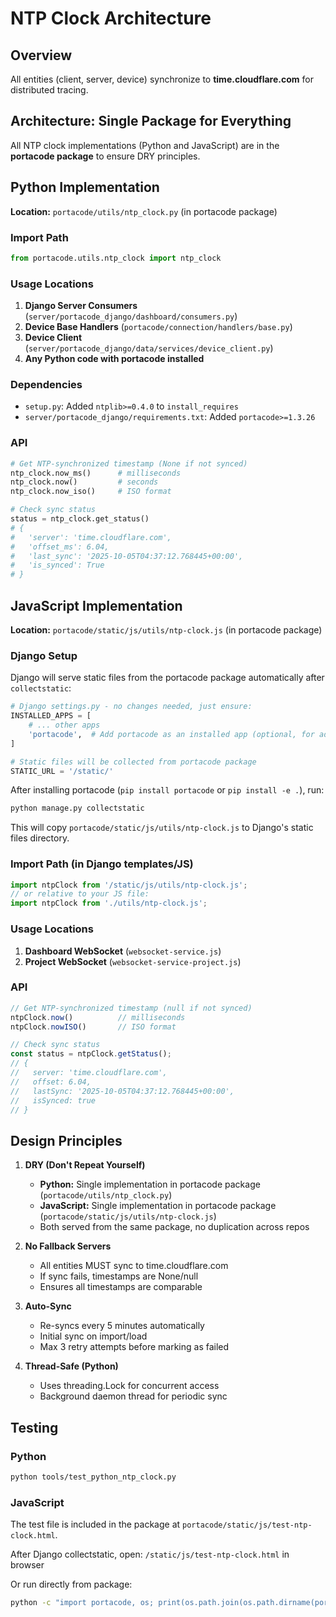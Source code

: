 # NTP Clock Architecture

## Overview

All entities (client, server, device) synchronize to **time.cloudflare.com** for distributed tracing.

## Architecture: Single Package for Everything

All NTP clock implementations (Python and JavaScript) are in the **portacode package** to ensure DRY principles.

## Python Implementation

**Location:** `portacode/utils/ntp_clock.py` (in portacode package)

### Import Path
```python
from portacode.utils.ntp_clock import ntp_clock
```

### Usage Locations
1. **Django Server Consumers** (`server/portacode_django/dashboard/consumers.py`)
2. **Device Base Handlers** (`portacode/connection/handlers/base.py`)
3. **Device Client** (`server/portacode_django/data/services/device_client.py`)
4. **Any Python code with portacode installed**

### Dependencies
- `setup.py`: Added `ntplib>=0.4.0` to `install_requires`
- `server/portacode_django/requirements.txt`: Added `portacode>=1.3.26`

### API
```python
# Get NTP-synchronized timestamp (None if not synced)
ntp_clock.now_ms()      # milliseconds
ntp_clock.now()         # seconds
ntp_clock.now_iso()     # ISO format

# Check sync status
status = ntp_clock.get_status()
# {
#   'server': 'time.cloudflare.com',
#   'offset_ms': 6.04,
#   'last_sync': '2025-10-05T04:37:12.768445+00:00',
#   'is_synced': True
# }
```

## JavaScript Implementation

**Location:** `portacode/static/js/utils/ntp-clock.js` (in portacode package)

### Django Setup

Django will serve static files from the portacode package automatically after `collectstatic`:

```python
# Django settings.py - no changes needed, just ensure:
INSTALLED_APPS = [
    # ... other apps
    'portacode',  # Add portacode as an installed app (optional, for admin integration)
]

# Static files will be collected from portacode package
STATIC_URL = '/static/'
```

After installing portacode (`pip install portacode` or `pip install -e .`), run:
```bash
python manage.py collectstatic
```

This will copy `portacode/static/js/utils/ntp-clock.js` to Django's static files directory.

### Import Path (in Django templates/JS)
```javascript
import ntpClock from '/static/js/utils/ntp-clock.js';
// or relative to your JS file:
import ntpClock from './utils/ntp-clock.js';
```

### Usage Locations
1. **Dashboard WebSocket** (`websocket-service.js`)
2. **Project WebSocket** (`websocket-service-project.js`)

### API
```javascript
// Get NTP-synchronized timestamp (null if not synced)
ntpClock.now()          // milliseconds
ntpClock.nowISO()       // ISO format

// Check sync status
const status = ntpClock.getStatus();
// {
//   server: 'time.cloudflare.com',
//   offset: 6.04,
//   lastSync: '2025-10-05T04:37:12.768445+00:00',
//   isSynced: true
// }
```

## Design Principles

1. **DRY (Don't Repeat Yourself)**
   - **Python:** Single implementation in portacode package (`portacode/utils/ntp_clock.py`)
   - **JavaScript:** Single implementation in portacode package (`portacode/static/js/utils/ntp-clock.js`)
   - Both served from the same package, no duplication across repos

2. **No Fallback Servers**
   - All entities MUST sync to time.cloudflare.com
   - If sync fails, timestamps are None/null
   - Ensures all timestamps are comparable

3. **Auto-Sync**
   - Re-syncs every 5 minutes automatically
   - Initial sync on import/load
   - Max 3 retry attempts before marking as failed

4. **Thread-Safe (Python)**
   - Uses threading.Lock for concurrent access
   - Background daemon thread for periodic sync

## Testing

### Python
```bash
python tools/test_python_ntp_clock.py
```

### JavaScript
The test file is included in the package at `portacode/static/js/test-ntp-clock.html`.

After Django collectstatic, open: `/static/js/test-ntp-clock.html` in browser

Or run directly from package:
```bash
python -c "import portacode, os; print(os.path.join(os.path.dirname(portacode.__file__), 'static/js/test-ntp-clock.html'))"
```
